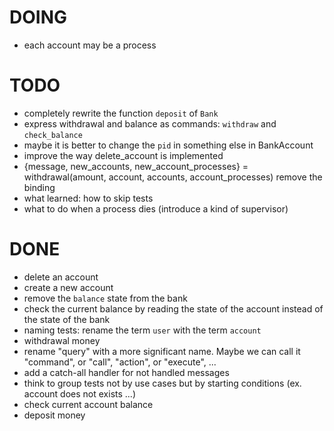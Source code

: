 # DOING

* each account may be a process

# TODO

* completely rewrite the function `deposit` of `Bank`
* express withdrawal and balance as commands: `withdraw` and `check_balance`
* maybe it is better to change the `pid` in something else in BankAccount
* improve the way delete_account is implemented
* {message, new_accounts, new_account_processes} = withdrawal(amount, account, accounts, account_processes) remove the binding
* what learned: how to skip tests
* what to do when a process dies (introduce a kind of supervisor)

# DONE

* delete an account
* create a new account
* remove the `balance` state from the bank
* check the current balance by reading the state of the account instead of the state of the bank
* naming tests: rename the term `user` with the term `account`
* withdrawal money
* rename "query" with a more significant name. Maybe we can call it "command", or "call", "action", or "execute", ...
* add a catch-all handler for not handled messages
* think to group tests not by use cases but by starting conditions (ex. account does not exists ...)
* check current account balance
* deposit money

